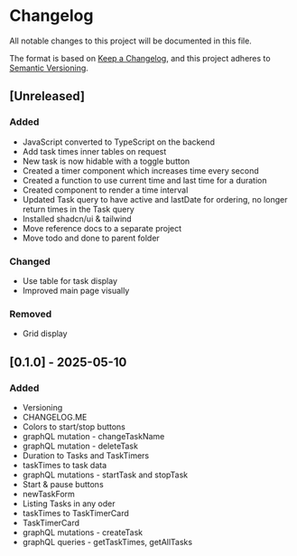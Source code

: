 # Changelog

All notable changes to this project will be documented in this file.

The format is based on [Keep a Changelog](https://keepachangelog.com/en/1.1.0/),
and this project adheres to [Semantic Versioning](https://semver.org/spec/v2.0.0.html).

## [Unreleased]

### Added

- JavaScript converted to TypeScript on the backend
- Add task times inner tables on request
- New task is now hidable with a toggle button
- Created a timer component which increases time every second
- Created a function to use current time and last time for a duration
- Created component to render a time interval
- Updated Task query to have active and lastDate for ordering, no longer return times in the Task query
- Installed shadcn/ui & tailwind
- Move reference docs to a separate project
- Move todo and done to parent folder

### Changed

- Use table for task display
- Improved main page visually

### Removed

- Grid display

## [0.1.0] - 2025-05-10

### Added

- Versioning
- CHANGELOG.ME
- Colors to start/stop buttons
- graphQL mutation - changeTaskName
- graphQL mutation - deleteTask
- Duration to Tasks and TaskTimers
- taskTimes to task data
- graphQL mutations - startTask and stopTask
- Start & pause buttons
- newTaskForm
- Listing Tasks in any oder
- taskTimes to TaskTimerCard
- TaskTimerCard
- graphQL mutations - createTask
- graphQL queries - getTaskTimes, getAllTasks
